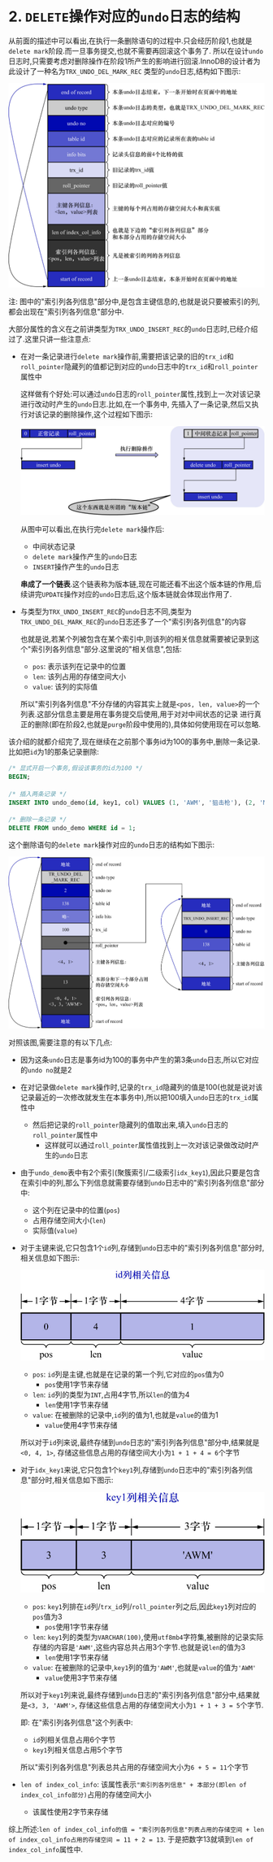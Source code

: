 # 2. `DELETE`操作对应的`undo`日志的结构

从前面的描述中可以看出,在执行一条删除语句的过程中.只会经历阶段1,也就是`delete mark`阶段.而一旦事务提交,也就不需要再回滚这个事务了.
所以在设计`undo`日志时,只需要考虑对删除操作在阶段1所产生的影响进行回滚.InnoDB的设计者为此设计了一种名为`TRX_UNDO_DEL_MARK_REC`
类型的`undo`日志,结构如下图示:

![TRX_UNDO_DEL_MARK_REC类型的undo日志结构](./img/TRX_UNDO_DEL_MARK_REC类型的undo日志结构.jpg)

注: 图中的"索引列各列信息"部分中,是包含主键信息的,也就是说只要被索引的列,都会出现在"索引列各列信息"部分中.

大部分属性的含义在之前讲类型为`TRX_UNDO_INSERT_REC`的`undo`日志时,已经介绍过了.这里只讲一些注意点:

- 在对一条记录进行`delete mark`操作前,需要把该记录的旧的`trx_id`和`roll_pointer`隐藏列的值都记到对应的`undo`日志中的`trx_id`和`roll_pointer`属性中

  这样做有个好处:可以通过`undo`日志的`roll_pointer`属性,找到上一次对该记录进行改动时产生的`undo`日志.比如,在一个事务中,
  先插入了一条记录,然后又执行对该记录的删除操作,这个过程如下图示:

  ![在一个事务中插入记录又删除该记录的操作过程](./img/在一个事务中插入记录又删除该记录的操作过程.jpg)

  从图中可以看出,在执行完`delete mark`操作后:

    - 中间状态记录
    - `delete mark`操作产生的`undo`日志
    - `INSERT`操作产生的`undo`日志

  **串成了一个链表**.这个链表称为版本链,现在可能还看不出这个版本链的作用,后续讲完`UPDATE`操作对应的`undo`日志后,这个版本链就会体现出作用了.

- 与类型为`TRX_UNDO_INSERT_REC`的`undo`日志不同,类型为`TRX_UNDO_DEL_MARK_REC`的`undo`日志还多了一个"索引列各列信息"的内容

  也就是说,若某个列被包含在某个索引中,则该列的相关信息就需要被记录到这个"索引列各列信息"部分.这里说的"相关信息",包括:

    - `pos`: 表示该列在记录中的位置
    - `len`: 该列占用的存储空间大小
    - `value`: 该列的实际值

  所以"索引列各列信息"不分存储的内容其实上就是`<pos, len, value>`的一个列表.这部分信息主要是用在事务提交后使用,用于对对中间状态的记录
  进行真正的删除(即在阶段2,也就是`purge`阶段中使用的),具体如何使用现在可以忽略.

该介绍的就都介绍完了,现在继续在之前那个事务id为100的事务中,删除一条记录.比如把`id`为1的那条记录删除:

```sql
/* 显式开启一个事务,假设该事务的id为100 */
BEGIN;

/* 插入两条记录 */
INSERT INTO undo_demo(id, key1, col) VALUES (1, 'AWM', '狙击枪'), (2, 'M416', '步枪');

/* 删除一条记录 */
DELETE FROM undo_demo WHERE id = 1;
```

这个删除语句的`delete mark`操作对应的`undo`日志的结构如下图示:

![删除语句的delete_mark操作对应的undo日志结构](./img/删除语句的delete_mark操作对应的undo日志结构.jpg)

对照该图,需要注意的有以下几点:

- 因为这条`undo`日志是事务id为100的事务中产生的第3条`undo`日志,所以它对应的`undo no`就是2
- 在对记录做`delete mark`操作时,记录的`trx_id`隐藏列的值是100(也就是说对该记录最近的一次修改就发生在本事务中),所以把100填入`undo`日志的`trx_id`属性中
  - 然后把记录的`roll_pointer`隐藏列的值取出来,填入`undo`日志的`roll_pointer`属性中
    - 这样就可以通过`roll_pointer`属性值找到上一次对该记录做改动时产生的`undo`日志
- 由于`undo_demo`表中有2个索引(聚簇索引/二级索引`idx_key1`),因此只要是包含在索引中的列,那么下列信息就需要存储到`undo`日志中的"索引列各列信息"部分中:
  - 这个列在记录中的位置(`pos`)
  - 占用存储空间大小(`len`)
  - 实际值(`value`)

- 对于主键来说,它只包含1个`id`列,存储到`undo`日志中的"索引列各列信息"部分时,相关信息如下图示:

  ![id列相关信息](./img/id列相关信息.jpg)

  - `pos`: `id`列是主键,也就是在记录的第一个列,它对应的`pos`值为0
    - `pos`使用1字节来存储
  - `len`: `id`列的类型为`INT`,占用4字节,所以`len`的值为4
    - `len`使用1字节来存储
  - `value`: 在被删除的记录中,`id`列的值为1,也就是`value`的值为1
    - `value`使用4字节来存储

  所以对于`id`列来说,最终存储到`undo`日志的"索引列各列信息"部分中,结果就是`<0, 4, 1>`,
  存储这些信息占用的存储空间大小为`1 + 1 + 4 = 6`个字节

- 对于`idx_key1`来说,它只包含1个`key1`列,存储到`undo`日志中的"索引列各列信息"部分时,相关信息如下图示:

  ![key1列相关信息](./img/key1列相关信息.jpg)

  - `pos`: `key1`列排在`id`列/`trx_id`列/`roll_pointer`列之后,因此`key1`列对应的`pos`值为3
    - `pos`使用1字节来存储
  - `len`: `key1`列的类型为`VARCHAR(100)`,使用`utf8mb4`字符集,被删除的记录实际存储的内容是`'AWM'`,这些内容总共占用3个字节.也就是说`len`的值为3
    - `len`使用1字节来存储
  - `value`: 在被删除的记录中,`key1`列的值为`'AWM'`,也就是`value`的值为`'AWM'`
    - `value`使用3字节来存储

  所以对于`key1`列来说,最终存储到`undo`日志的"索引列各列信息"部分中,结果就是`<3, 3, 'AWM'>`,
  存储这些信息占用的存储空间大小为`1 + 1 + 3 = 5`个字节.

  即: 在"索引列各列信息"这个列表中:

  - `id`列相关信息占用6个字节
  - `key1`列相关信息占用5个字节

  所以"索引列各列信息"列表总共占用的存储空间大小为`6 + 5 = 11`个字节

- `len of index_col_info`: 该属性表示`"索引列各列信息" + 本部分(即len of index_col_info部分)`占用的存储空间大小
  - 该属性使用2字节来存储

综上所述:`len of index_col_info的值 = "索引列各列信息"列表占用的存储空间 + len of index_col_info占用的存储空间 = 11 + 2 = 13`.
于是把数字13就填到`len of index_col_info`属性中.
